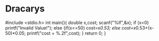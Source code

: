 # Dracarys
#include <stdio.h>
int main(){
    double x,cost;
    scanf("%lf",&x);
    if (x<0)
    printf("Invalid Value!");
    else {if(x<=50)
    cost=x*0.53;
    else
    cost=x*0.53+(x-50)*0.05;
    printf("cost = %.2f",cost);
    }
    return 0;
}
